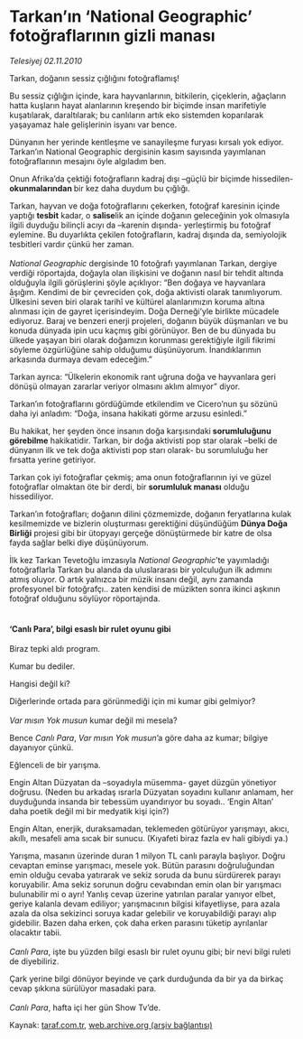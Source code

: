 # Tarkan’ın ‘National Geographic’ fotoğraflarının gizli manası

*Telesiyej 02.11.2010*

<div class="yazi"><p>Tarkan, doğanın sessiz çığlığını fotoğraflamış!</p>
<p>Bu sessiz çığlığın içinde, kara hayvanlarının, bitkilerin, çiçeklerin, ağaçların hatta kuşların hayat alanlarının kreşendo bir biçimde insan marifetiyle kuşatılarak, daraltılarak; bu canlıların artık eko sistemden koparılarak yaşayamaz hale gelişlerinin isyanı var bence. </p>
<p>Dünyanın her yerinde kentleşme ve sanayileşme furyası kırsalı yok ediyor. Tarkan’ın National Geographic dergisinin kasım sayısında yayımlanan fotoğraflarının mesajını öyle algıladım ben.</p>
<p>Onun Afrika’da çektiği fotoğrafların kadraj dışı –güçlü bir biçimde hissedilen-<b> okunmalarından </b>bir kez daha duydum bu çığlığı.</p>
<p>Tarkan, hayvan ve doğa fotoğraflarını çekerken, fotoğraf karesinin içinde yaptığı <b>tesbit</b> kadar, o <b>salise</b>lik an içinde doğanın geleceğinin yok olmasıyla ilgili duyduğu bilinçli acıyı da –karenin dışında- yerleştirmiş bu fotoğraf eylemine. Bu duyarlıkta çekilen fotoğrafların, kadraj dışında da, semiyolojik tesbitleri vardır çünkü her zaman. <br/><br/><i>National Geographic</i> dergisinde 10 fotoğrafı yayımlanan Tarkan, dergiye verdiği röportajda, doğayla olan ilişkisini ve doğanın nasıl bir tehdit altında olduğuyla ilgili görüşlerini şöyle açıklıyor: “Ben doğaya ve hayvanlara âşığım. Kendimi de bir çevreciden çok, doğa aktivisti olarak tanımlıyorum. Ülkesini seven biri olarak tarihî ve kültürel alanlarımızın koruma altına alınması için de gayret içerisindeyim. Doğa Derneği’yle birlikte mücadele ediyoruz. Baraj ve benzeri enerji projeleri, doğanın büyük düşmanları ve bu konuda dünyada ipin ucu kaçmış gibi görünüyor. Ben de bu dünyada bu ülkede yaşayan biri olarak doğamızın korunması gerektiğiyle ilgili fikrimi söyleme özgürlüğüne sahip olduğumu düşünüyorum. İnandıklarımın arkasında durmaya devam edeceğim.”</p>
<p>Tarkan ayrıca: “Ülkelerin ekonomik rant uğruna doğa ve hayvanlara geri dönüşü olmayan zararlar veriyor olmasını aklım almıyor” diyor.</p>
<p>Tarkan’ın fotoğraflarını gördüğümde etkilendim ve Cicero’nun şu sözünü daha iyi anladım: “Doğa, insana hakikati görme arzusu esinledi.” </p>
<p>Bu hakikat, her şeyden önce insanın doğa karşısındaki<b> sorumluluğunu görebilme</b> hakikatidir. Tarkan, bir doğa aktivisti pop star olarak –belki de dünyanın ilk ve tek doğa aktivisti pop starı olarak- bu sorumluluğu her fırsatta yerine getiriyor. </p>
<p>Tarkan çok iyi fotoğraflar çekmiş; ama onun fotoğraflarının iyi ve güzel fotoğraflar olmaktan öte bir derdi, bir <b>sorumluluk manası</b> olduğu hissediliyor.</p>
<p>Tarkan’ın fotoğrafları; doğanın dilini çözmemizde, doğanın feryatlarına kulak kesilmemizde ve bizlerin oluşturması gerektiğini düşündüğüm <b>Dünya Doğa Birliği</b> projesi gibi bir ütopyayı gerçeğe dönüştürmede bir katre de olsa fayda sağlar belki diye düşünüyorum.</p>
<p>İlk kez Tarkan Tevetoğlu imzasıyla <i>National Geographic</i>’te yayımladığı fotoğraflarla Tarkan bu alanda da uluslararası bir yolculuğun ilk adımını atmış oluyor. O artık yalnızca bir müzik insanı değil, aynı zamanda profesyonel bir fotoğrafçı.. zaten kendisi de müzikten sonra ikinci aşkının fotoğraf olduğunu söylüyor röportajında.<br/></p>
<h4><br/>‘Canlı Para’, bilgi esaslı bir rulet oyunu gibi </h4>
<p>Biraz tepki aldı program.</p>
<p>Kumar bu dediler.</p>
<p>Hangisi değil ki?</p>
<p>Diğerlerinde ortada para görünmediği için mi kumar gibi gelmiyor?<br/><br/><i>Var mısın Yok musun</i> kumar değil mi mesela?</p>
<p>Bence <i>Canlı Para</i>, <i>Var mısın Yok musun</i>’a göre daha az kumar; bilgiye dayanıyor çünkü.</p>
<p>Eğlenceli de bir yarışma.</p>
<p>Engin Altan Düzyatan da –soyadıyla müsemma- gayet düzgün yönetiyor doğrusu. (Neden bu arkadaş ısrarla Düzyatan soyadını kullanır anlamam, her duyduğunda insanda bir tebessüm uyandırıyor bu soyadı.. ‘Engin Altan’ daha poetik değil mi bir medyatik kişi için?)</p>
<p>Engin Altan, enerjik, duraksamadan, teklemeden götürüyor yarışmayı, akıcı, akıllı, mesafeli ama sıcak bir sunucu. (Kıyafeti biraz fazla ev hali gibiydi ya.)</p>
<p>Yarışma, masanın üzerinde duran 1 milyon TL canlı parayla başlıyor. Doğru cevaptan eminse yarışmacı, mesele yok. Bütün parasını doğruluğundan emin olduğu cevaba yatırarak ve sekiz soruda da bunu sürdürerek parayı koruyabilir. Ama sekiz sorunun doğru cevabından emin olan bir yarışmacı bulunabilir mi o ayrı! Yanlış cevap üzerine yatırılan paralar yanıyor elbet, geriye kalanla devam ediliyor; yarışmacının bilgisi kifayetliyse, para azala azala da olsa sekizinci soruya kadar gelebilir ve koruyabildiği parayı alıp gidebilir. Bazen daha erken, çok daha erken parasını tüketip ayrılanlar olacaktır tabii.<br/><br/><i>Canlı Para</i>, işte bu yüzden bilgi esaslı bir rulet oyunu gibi; bir nevi bilgi ruleti de diyebiliriz.</p>
<p>Çark yerine bilgi dönüyor beyinde ve çark durduğunda da bir ya da birkaç cevap şıkkına sürülüyor masadaki para.<br/><br/><i>Canlı Para</i>, hafta içi her gün Show Tv’de.</p></div>

Kaynak: [taraf.com.tr](http://www.taraf.com.tr:80/telesiyej/makale-tarkan-in-national-geographic-fotograflarinin.htm), [web.archive.org (arşiv bağlantısı)](http://web.archive.org/web/20101103185115/http://www.taraf.com.tr:80/telesiyej/makale-tarkan-in-national-geographic-fotograflarinin.htm)
